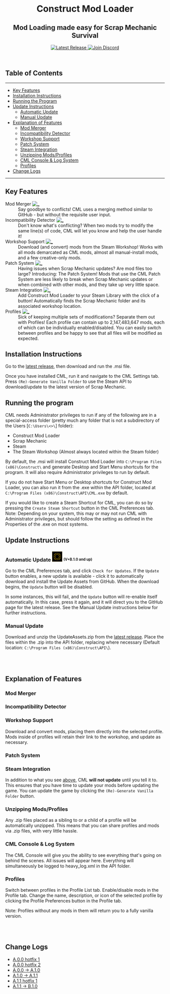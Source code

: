 <h1 align="center">Construct Mod Loader</h1>
<h2 align="center">Mod Loading made easy for Scrap Mechanic Survival</h2>
<p align="center">
    <a href="https://github.com/yodarocks1/ConstructModLoader/releases/latest">
        <img src="https://img.shields.io/badge/Latest Release-V+A.1.1--h1-green?style=for-the-badge&logo=github" alt="Latest Release">
    </a>
    <a href="https://discord.gg/ZcWwHeZ">
        <img src="https://img.shields.io/badge/Discord-| Join |-magenta?style=for-the-badge&logo=discord" alt="Join Discord">
    </a>
</p>
<br>
<h2>Table of Contents</h2>
<hr>
<ul>
    <li><a href="#key-features">Key Features</a></li>
    <li><a href="#installation-instructions">Installation Instructions</a></li>
    <li><a href="#running-the-program">Running the Program</a></li>
    <li><a href="#update-instructions">Update Instructions</a>
        <ul>
            <li><a href="#automatic-update">Automatic Update</a></li>
            <li><a href="#manual-update">Manual Update</a></li>
        </ul>
    </li>
    <li><a href="#explanation-of-features">Explanation of Features</a>
        <ul>
            <li><a href="#mod-merger">Mod Merger</a></li>
            <li><a href="#incompatibility-detector">Incompatibility Detector</a></li>
            <li><a href="#workshop-support">Workshop Support</a></li>
            <li><a href="#patch-system">Patch System</a></li>
            <li><a href="#steam-integration">Steam Integration</a></li>
            <li><a href="#unzipping-modsprofiles">Unzipping Mods/Profiles</a></li>
            <li><a href="#cml-console--log-system">CML Console & Log System</a></li>
            <li><a href="#profiles">Profiles</a></li>
        </ul>
    </li>
    <li><a href="#change-logs">Change Logs</a></li>
</ul>
<hr>
<h2>Key Features</h2>
<dl>
    <dt>Mod Merger  <a href="#mod-merger"><img src="https://cdn3.iconfinder.com/data/icons/eightyshades/512/40_Hyperlink-512.png" height=12 alt="_"></a></dt>
        <dd>Say goodbye to conflicts! CML uses a merging method similar to GitHub - but without the requisite user input.</dd>
    <dt>Incompatibility Detector  <a href="#incompatibility-detector"><img src="https://cdn3.iconfinder.com/data/icons/eightyshades/512/40_Hyperlink-512.png" height=12 alt="_"></a></dt>
        <dd>Don't know what's conflicting? When two mods try to modify the same line(s) of code, CML will let you know and help the user handle it!</dd>
    <dt>Workshop Support  <a href="#workshop-support"><img src="https://cdn3.iconfinder.com/data/icons/eightyshades/512/40_Hyperlink-512.png" height=12 alt="_"></a></dt>
        <dd>Download (and convert) mods from the Steam Workshop! Works with all mods demarcated as CML mods, almost all manual-install mods, and a few creative-only mods.</dd>
    <dt>Patch System  <a href="#patch-system"><img src="https://cdn3.iconfinder.com/data/icons/eightyshades/512/40_Hyperlink-512.png" height=12 alt="_"></a></dt>
        <dd>Having issues when Scrap Mechanic updates? Are mod files too large? Introducing: The Patch System! Mods that use the CML Patch System are less likely to break when Scrap Mechanic updates or when combined with other mods, and they take up very little space.</dd>
    <dt>Steam Integration  <a href="#steam-integration"><img src="https://cdn3.iconfinder.com/data/icons/eightyshades/512/40_Hyperlink-512.png" height=12 alt="_"></a></dt>
        <dd>Add Construct Mod Loader to your Steam Library with the click of a button! Automatically finds the Scrap Mechanic folder and its associated workshop location.</dd>
    <dt>Profiles  <a href="#profiles"><img src="https://cdn3.iconfinder.com/data/icons/eightyshades/512/40_Hyperlink-512.png" height=12 alt="_"></a></dt>
        <dd>Sick of keeping multiple sets of modifications? Separate them out with Profiles! Each profile can contain up to 2,147,483,647 mods, each of which can be individually enabled/disabled. You can easily switch between profiles and be happy to see that all files will be modified as expected.</dd>
    <dt></dt>
        <dd></dd>
    <dt></dt>
        <dd></dd>
</dl>
<h2>Installation Instructions</h2>
    <p>Go to the <a href="https://github.com/yodarocks1/ConstructModLoader/releases/latest">latest release</a>, then download and run the .msi file.</p>
    <p>Once you have installed CML, run it and navigate to the CML Settings tab. Press <code>(Re)-Generate Vanilla Folder</code> to use the Steam API to download/update to the latest version of Scrap Mechanic.</p>
<h2>Running the program</h2>
    <p>CML needs Administrator privileges to run if any of the following are in a special-access folder (pretty much any folder that is not a subdirectory of the Users [<code>C:\Users\<>\</code>] folder):</p>
    <ul>
        <li>Construct Mod Loader</li>
        <li>Scrap Mechanic</li>
        <li>Steam</li>
        <li>The Steam Workshop (Almost always located within the Steam folder)</li>
    </ul>
    <p>By default, the .msi will install Construct Mod Loader into <code>C:\Program Files (x86)\Construct\</code> and generate Desktop and Start Menu shortcuts for the program. It will also require Administrator privileges to run by default.</p>
    <p>If you do not have Start Menu or Desktop shortcuts for Construct Mod Loader, you can also run it from the .exe within the API folder, located at <code>C:\Program Files (x86)\Construct\API\CML.exe</code> by default.</p>
    <p>If you would like to create a Steam Shortcut for CML, you can do so by pressing the <code>Create Steam Shortcut</code> button in the CML Preferences tab. Note: Depending on your system, this may or may not run CML with Administrator privileges, but should follow the setting as defined in the Properties of the .exe on most systems.</p>
<h2>Update Instructions</h2>
<h3>Automatic Update  <img src="./src/media/MultiStateIcons/Properties/Button.png" height=32 alt="">  <sup><sub>(V+B.1.0 and up)</sub></sup></h3>
    <p>Go to the CML Preferences tab, and click <code>Check for Updates</code>. If the <code>Update</code> button enables, a new update is available - click it to automatically download and install the Update Assets from GitHub. When the download begins, the <code>Update</code> button will be disabled.</p>
    <p>In some instances, this will fail, and the <code>Update</code> button will re-enable itself automatically. In this case, press it again, and it will direct you to the GitHub page for the latest release. See the Manual Update instructions below for further instructions.</p>
<h3>Manual Update  <img src="https://simpleicons.org/icons/github.svg" height=32 alt=""></h3>
    <p>Download and unzip the UpdateAssets.zip from the <a href="https://github.com/yodarocks1/ConstructModLoader/releases/latest">latest release</a>. Place the files within the .zip into the API folder, replacing where necessary (Default location: <code>C:\Program Files (x86)\Construct\API\</code>).</p>
    <br>
    <br>
<h2>Explanation of Features</h2>
    <h3>Mod Merger</h3>
        <p></p>
    <h3>Incompatibility Detector</h3>
        <p></p>
    <h3>Workshop Support</h3>
        <p>Download and convert mods, placing them directly into the selected profile. Mods inside of profiles will retain their link to the workshop, and update as necessary.</p>
    <h3>Patch System</h3>
        <p></p>
    <h3>Steam Integration</h3>
        <p>In addition to what you see <a href="#key-features">above</a>, CML <b>will not update</b> until you tell it to. This ensures that you have time to update your mods before updating the game. You can update the game by clicking the <code>(Re)-Generate Vanilla Folder</code> button.</p>
    <h3>Unzipping Mods/Profiles</h3>
        <p>Any .zip files placed as a sibling to or a child of a profile will be automatically unzipped. This means that you can share profiles and mods via .zip files, with very little hassle.</p>
    <h3>CML Console & Log System</h3>
        <p>The CML Console will give you the ability to see everything that's going on behind the scenes. All issues will appear here. Everything will simultaneously be logged to heavy_log.xml in the API folder.</p>
    <h3>Profiles</h3>
        <p>Switch between profiles in the Profile List tab. Enable/disable mods in the Profile tab. Change the name, description, or icon of the selected profile by clicking the Profile Preferences button in the Profile tab.</p>
        <p>Note: Profiles without any mods in them will return you to a fully vanilla version.</p>
<br>
<br>
<h2>Change Logs</h2>
    <ul>
        <li><a href="./changelog/A.0.0/h1.md">A.0.0 hotfix 1</a></li>
        <li><a href="./changelog/A.0.0/h2.md">A.0.0 hotfix 2</a></li>
        <li><a href="./changelog/A.1.0/to.md">A.0.0 -> A.1.0</a></li>
        <li><a href="./changelog/A.1.1/to.md">A.1.0 -> A.1.1</a></li>
        <li><a href="./changelog/A.1.1/h1.md">A.1.1 hotfix 1</a></li>
        <li><a href="./changelog/B.1.0/to.md">A.1.1 -> B.1.0</a></li>
    </ul>